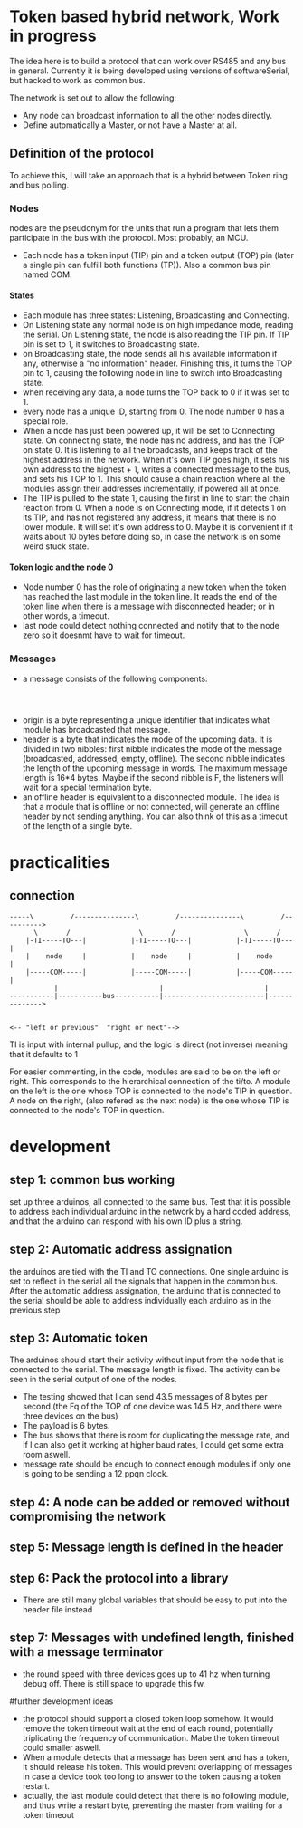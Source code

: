 # Token based hybrid network, Work in progress

The idea here is to build a protocol that can work over RS485 and any bus in general. Currently it is being developed using versions of softwareSerial, but hacked to work as common bus.

The network is set out to allow the following:
* Any node can broadcast information to all the other nodes directly.
* Define automatically a Master, or not have a Master at all.

## Definition of the protocol

To achieve this, I will take an approach that is a hybrid between Token ring and bus polling.

### Nodes

nodes are the pseudonym for the units that run a program that lets them participate in the bus with the protocol. Most probably, an MCU.

* Each node has a token input (TIP) pin and a token output (TOP) pin (later a single pin can fulfill both functions (TP)). Also a common bus pin named COM.

#### States

* Each module has three states: Listening, Broadcasting and Connecting.
* On Listening state any normal node is on high impedance mode, reading the serial. On Listening state, the node is also reading the TIP pin. If TIP pin is set to 1, it switches to Broadcasting state.
* on Broadcasting state, the node sends all his available information if any, otherwise a "no information" header. Finishing this, it turns the TOP pin to 1, causing the following node in line to switch into Broadcasting state.
* when receiving any data, a node turns the TOP back to 0 if it was set to 1.
* every node has a unique ID, starting from 0. The node number 0 has a special role.
* When a node has just been powered up, it will be set to Connecting state. On connecting state, the node has no address, and has the TOP on state 0. It is listening to all the broadcasts, and keeps track of the highest address in the network. When it's own TIP goes high, it sets his own address to the highest + 1, writes a connected message to the bus, and sets his TOP to 1. This should cause a chain reaction where all the modules assign their addresses incrementally, if powered all at once.
* The TIP is pulled to the state 1, causing the first in line to start the chain reaction from 0. When a node is on Connecting mode, if it detects 1 on its TIP, and has not registered any address, it means that there is no lower module. It will set it's own address to 0. Maybe it is convenient if it waits about 10 bytes before doing so, in case the network is on some weird stuck state.

#### Token logic and the node 0

* Node number 0 has the role of originating a new token when the token has reached the last module in the token line. It reads the end of the token line when there is a message with disconnected header; or in other words, a timeout.
* last node could detect nothing connected and notify that to the node zero so it doesnmt have to wait for timeout.

### Messages

* a message consists of the following components: <origin><header><payload>
* origin is a byte representing a unique identifier that indicates what module has broadcasted that message.
* header is a byte that indicates the mode of the upcoming data. It is divided in two nibbles: first nibble indicates the mode of the message (broadcasted, addressed, empty, offline). The second nibble indicates the length of the upcoming message in words. The maximum message length is 16*4 bytes. Maybe if the second nibble is F, the listeners will wait for a special termination byte.
* an offline header is equivalent to a disconnected module. The idea is that a module that is offline or not connected, will generate an offline header by not sending anything. You can also think of this as a timeout of the length of a single byte.


# practicalities

## connection


```
-----\         /---------------\         /---------------\         /---------->
      \       /                 \       /                 \       /           
    |-TI-----TO---|           |-TI-----TO---|           |-TI-----TO---|       
    |    node     |           |    node     |           |    node     |       
    |-----COM-----|           |-----COM-----|           |-----COM-----|       
           |                         |                         |              
-----------|-----------bus-----------|-------------------------|-------------->


<-- "left or previous"  "right or next"-->
```

TI is input with internal pullup, and the logic is direct (not inverse) meaning that it defaults to 1

For easier commenting, in the code, modules are said to be on the left or right. This corresponds to the hierarchical connection of the ti/to. A module on the left is the one whose TOP is connected to the node's TIP in question. A node on the right, (also refered as the next node) is the one whose TIP is connected to the node's TOP in question.

# development

## step 1: common bus working

set up three arduinos, all connected to the same bus. Test that it is possible to address each individual arduino in the network by a hard coded address, and that the arduino can respond with his own ID plus a string.

## step 2: Automatic address assignation

the arduinos are tied with the TI and TO connections. One single arduino is set to reflect in the serial all the signals that happen in the common bus. After the automatic address assignation, the arduino that is connected to the serial should be able to address individually each arduino as in the previous step

## step 3: Automatic token

The arduinos should start their activity without input from the node that is connected to the serial. The message length is fixed. The activity can be seen in the serial output of one of the nodes.

* The testing showed that I can send 43.5 messages of 8 bytes per second (the Fq of the TOP of one device was 14.5 Hz, and there were three devices on the bus)
* The payload is 6 bytes.
* The bus shows that there is room for duplicating the message rate, and if I can also get it working at higher baud rates, I could get some extra room aswell.
* message rate should be enough to connect enough modules if only one is going to be sending a 12 ppqn clock.

## step 4: A node can be added or removed without compromising the network

## step 5: Message length is defined in the header

## step 6: Pack the protocol into a library
* There are still many global variables that should be easy to put into the header file instead

## step 7: Messages with undefined length, finished with a message terminator
* the round speed with three devices goes up to 41 hz when turning debug off. There is still space to upgrade this fw.

#further development ideas
* the protocol should support a closed token loop somehow. It would remove the token timeout wait at the end of each round, potentially triplicating the frequency of communication. Mabe the token timeout could smaller aswell.
* When a module detects that a message has been sent and has a token, it should release his token. This would prevent overlapping of messages in case a device took too long to answer to the token causing a token restart.
* actually, the last module could detect that there is no following module, and thus write a restart byte, preventing the master from waiting for a token timeout



